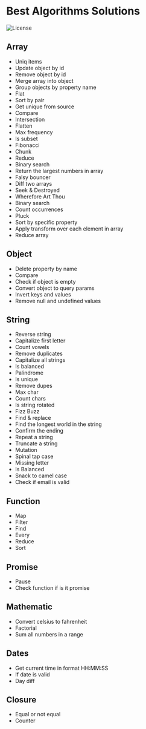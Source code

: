 # Best Algorithms Solutions

![License](https://img.shields.io/badge/License-MIT-blue.svg)

## Array
- Uniq items
- Update object by id
- Remove object by id
- Merge array into object
- Group objects by property name
- Flat
- Sort by pair
- Get unique from source
- Compare
- Intersection
- Flatten
- Max frequency
- Is subset
- Fibonacci
- Chunk
- Reduce
- Binary search
- Return the largest numbers in array
- Falsy bouncer
- Diff two arrays
- Seek & Destroyed
- Wherefore Art Thou
- Binary search
- Count occurrences
- Pluck
- Sort by specific property
- Apply transform over each element in array
- Reduce array

## Object
- Delete property by name
- Compare
- Check if object is empty
- Convert object to query params
- Invert keys and values
- Remove null and undefined values

## String
- Reverse string
- Capitalize first letter
- Count vowels
- Remove duplicates
- Capitalize all strings
- Is balanced
- Palindrome
- Is unique
- Remove dupes
- Max char
- Count chars
- Is string rotated
- Fizz Buzz
- Find & replace
- Find the longest world in the string
- Confirm the ending
- Repeat a string
- Truncate a string
- Mutation
- Spinal tap case
- Missing letter
- Is Balanced
- Snack to camel case
- Check if email is valid

## Function
- Map
- Filter
- Find
- Every
- Reduce
- Sort

## Promise
- Pause
- Check function if is it promise

## Mathematic
- Convert celsius to fahrenheit
- Factorial
- Sum all numbers in a range

## Dates
- Get current time in format HH:MM:SS
- If date is valid
- Day diff

## Closure
- Equal or not equal
- Counter
